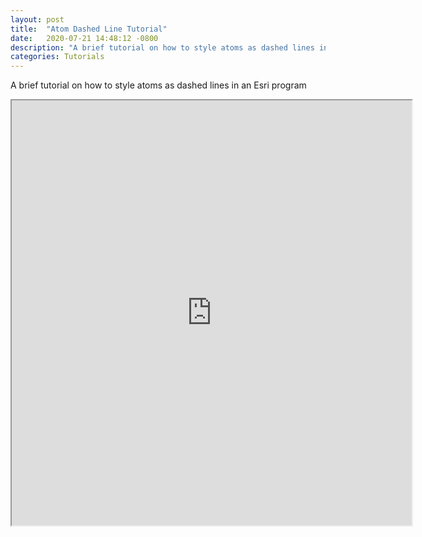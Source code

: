 ```yaml
---
layout: post
title:  "Atom Dashed Line Tutorial"
date:   2020-07-21 14:48:12 -0800
description: "A brief tutorial on how to style atoms as dashed lines in an Esri program"
categories: Tutorials
---
```

A brief tutorial on how to style atoms as dashed lines in an Esri program

<iframe src="https://drive.google.com/file/d/142pbntRanyYYKFEwBxsmVI6rYnmVg9Ff/preview" width="640" height="680"></iframe>